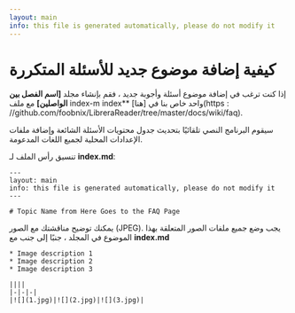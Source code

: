 ```yaml
---
layout: main
info: this file is generated automatically, please do not modify it
---
```


# كيفية إضافة موضوع جديد للأسئلة المتكررة

إذا كنت ترغب في إضافة موضوع أسئلة وأجوبة جديد ، فقم بإنشاء مجلد **[اسم الفصل بين الواصلين]** مع ملف index-m index** واحد خاص بنا في [هنا](https : //github.com/foobnix/LibreraReader/tree/master/docs/wiki/faq).

سيقوم البرنامج النصي تلقائيًا بتحديث جدول محتويات الأسئلة الشائعة وإضافة ملفات الإعدادات المحلية لجميع اللغات المدعومة.

تنسيق رأس الملف لـ **index.md**:

```
---
layout: main
info: this file is generated automatically, please do not modify it
---

# Topic Name from Here Goes to the FAQ Page
```

يمكنك توضيح مناقشتك مع الصور (JPEG). يجب وضع جميع ملفات الصور المتعلقة بهذا الموضوع في المجلد ، جنبًا إلى جنب مع **index.md**

```
* Image description 1
* Image description 2
* Image description 3

||||
|-|-|-|
|![](1.jpg)|![](2.jpg)|![](3.jpg)|
```
